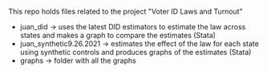 This repo holds files related to the project "Voter ID Laws and Turnout"

- juan_did -> uses the latest DID estimators to estimate the law across states and makes a graph to compare the estimates (Stata) <br />
- juan_synthetic9.26.2021 -> estimates the effect of the law for each state using synthetic controls and produces graphs of the estimates (Stata) <br />
- graphs -> folder with all the graphs
